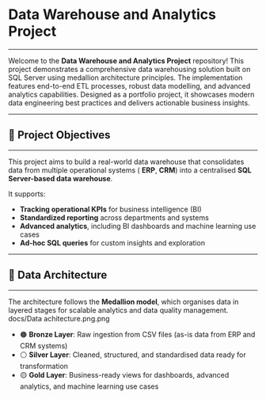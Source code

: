 # Data Warehouse and Analytics Project

---

Welcome to the **Data Warehouse and Analytics Project** repository!  This project demonstrates a comprehensive data warehousing solution built on SQL Server using medallion architecture principles. The implementation features end-to-end ETL processes, robust data modelling, and advanced analytics capabilities. Designed as a portfolio project, it showcases modern data engineering best practices and delivers actionable business insights.

---

## 🎯 Project Objectives

---

This project aims to build a real-world data warehouse that consolidates data from multiple operational systems ( **ERP**, **CRM**) into a centralised **SQL Server-based data warehouse**.

It supports:

-  **Tracking operational KPIs** for business intelligence (BI)
-  **Standardized reporting** across departments and systems
-  **Advanced analytics**, including BI dashboards and machine learning use cases
-  **Ad-hoc SQL queries** for custom insights and exploration

---  

## 🧩 Data Architecture

---

The architecture follows the **Medallion model**, which organises data in layered stages for scalable analytics and data quality management.
docs/Data achitecture.png.png

- 🟤 **Bronze Layer**: Raw ingestion from CSV files (as-is data from ERP and CRM systems)
- ⚪ **Silver Layer**: Cleaned, structured, and standardised data ready for transformation
- 🟡 **Gold Layer**: Business-ready views for dashboards, advanced analytics, and machine learning use cases




